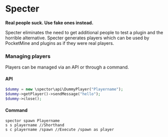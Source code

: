 Specter
=======
**Real people suck. Use fake ones instead.**

Specter eliminates the need to get additional people to test a plugin and the horrible alternative. Specter generates players which can be used by PocketMine and plugins as if they were real players.

### Managing players
Players can be managed via an API or through a command. 
#### API
```php
$dummy = new \spector\api\DummyPlayer("Playername");
$dummy->getPlayer()->sendMessage("hello");
$dummy->close();
```
#### Command
```
spector spawn Playername
s s playername //Shorthand
s c playername /spawn //Execute /spawn as player
```
